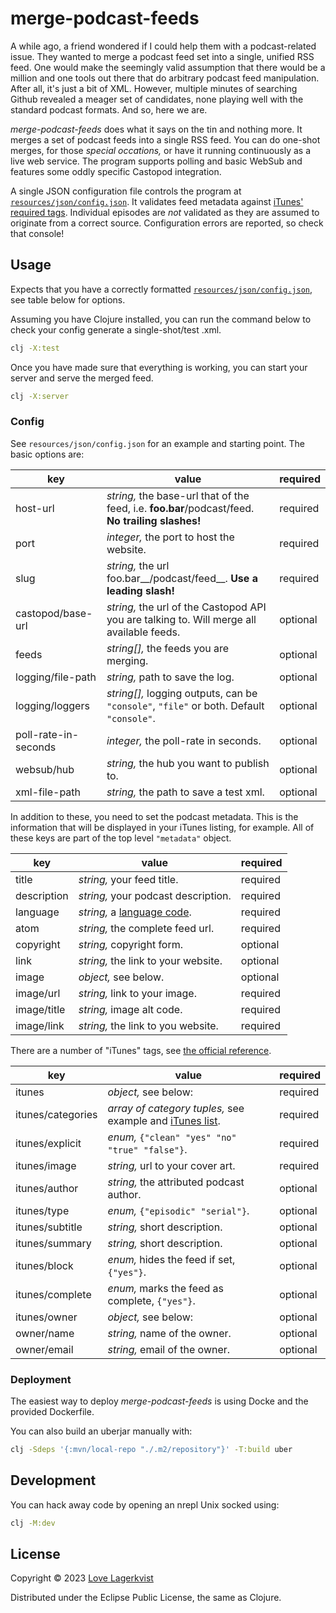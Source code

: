 # merge-podcast-feeds

A while ago, a friend wondered if I could help them with a
podcast-related issue. They wanted to merge a podcast feed set into a
single, unified RSS feed. One would make the seemingly valid
assumption that there would be a million and one tools out there that
do arbitrary podcast feed manipulation. After all, it's just a bit of
XML. However, multiple minutes of searching Github revealed a meager
set of candidates, none playing well with the standard podcast
formats. And so, here we are.

_merge-podcast-feeds_ does what it says on the tin and nothing
more. It merges a set of podcast feeds into a single RSS feed. You can
do one-shot merges, for those _special occations,_ or have it running
continuously as a live web service. The program supports polling and
basic WebSub and features some oddly specific Castopod integration.

A single JSON configuration file controls the program at
[`resources/json/config.json`](https://github.com/motform/merge-podcast-feeds/blob/main/resources/json/config.json). It validates feed metadata against
[iTunes' required tags](https://help.apple.com/itc/podcasts_connect/#/itcb54353390).
Individual episodes are _not_ validated as they are assumed to
originate from a correct source. Configuration errors are reported, so
check that console!

## Usage

Expects that you have a correctly formatted [`resources/json/config.json`](https://github.com/motform/merge-podcast-feeds/blob/main/resources/json/config.json), see table below for options.

Assuming you have Clojure installed, you can run the command below to check your config generate a single-shot/test .xml.

``` bash
clj -X:test
```

Once you have made sure that everything is working, you can start your server and serve the merged feed.

``` bash
clj -X:server
```

### Config

See `resources/json/config.json` for an example and starting point. The basic options are:


| key                  | value                                                                                          | required |
|----------------------|------------------------------------------------------------------------------------------------|----------|
| host-url             | _string,_ the base-url that of the feed, i.e. __foo.bar__/podcast/feed. __No trailing slashes!__ | required |
| port                 | _integer,_ the port to host the website.                                                         | required |
| slug                 | _string,_ the url foo.bar__/podcast/feed__. __Use a leading slash!__                             | required |
| castopod/base-url    | _string,_ the url of the Castopod API you are talking to. Will merge all available feeds.        | optional |
| feeds                | _string[],_ the feeds you are merging.                                                           | optional |
| logging/file-path    | _string,_ path to save the log.                                                                  | optional |
| logging/loggers      | _string[],_ logging outputs, can be `"console"`, `"file"` or both. Default `"console"`.          | optional |
| poll-rate-in-seconds | _integer,_ the poll-rate in seconds.                                                             | optional |
| websub/hub           | _string,_ the hub you want to publish to.                                                        | optional |
| xml-file-path        | _string,_ the path to save a test xml.                                                           | optional |

In addition to these, you need to set the podcast metadata. This is
the information that will be displayed in your iTunes listing, for
example. All of these keys are part of the top level `"metadata"`
object.

| key         | value                                                                   | required |
|-------------|-------------------------------------------------------------------------|----------|
| title       | _string,_ your feed title.                                                | required |
| description | _string,_ your podcast description.                                       | required |
| language    | _string,_ a [language code](https://www.rssboard.org/rss-language-codes). | required |
| atom        | _string,_ the complete feed url.                                          | required |
| copyright   | _string,_ copyright form.                                                 | optional |
| link        | _string,_ the link to your website.                                       | optional |
| image       | _object,_ see below.                                                      | optional |
| image/url   | _string,_ link to your image.                                             | required |
| image/title | _string,_ image alt code.                                                 | required |
| image/link  | _string,_ the link to you website.                                        | required |

There are a number of "iTunes" tags, see 
[the official reference](https://help.apple.com/itc/podcasts_connect/#/itcb54353390).

| key               | value                                                                                                                         | required |
|-------------------|-------------------------------------------------------------------------------------------------------------------------------|----------|
| itunes            | _object,_ see below:                                                                                                            | required |
| itunes/categories | _array of category tuples,_ see example and [iTunes list](https://podcasters.apple.com/support/1691-apple-podcasts-categories). | required |
| itunes/explicit   | _enum,_ `{"clean" "yes" "no" "true" "false"}`.                                                                                  | required |
| itunes/image      | _string,_ url to your cover art.                                                                                                | required |
| itunes/author     | _string,_ the attributed podcast author.                                                                                        | optional |
| itunes/type       | _enum,_ `{"episodic" "serial"}`.                                                                                                | optional |
| itunes/subtitle   | _string,_ short description.                                                                                                    | optional |
| itunes/summary    | _string,_ short description.                                                                                                    | optional |
| itunes/block      | _enum,_ hides the feed if set, `{"yes"}`.                                                                                       | optional |
| itunes/complete   | _enum,_ marks the feed as complete, `{"yes"}`.                                                                                  | optional |
| itunes/owner      | _object,_ see below:                                                                                                            | optional |
| owner/name        | _string,_ name of the owner.                                                                                                    | optional |
| owner/email       | _string,_ email of the owner.                                                                                                   | optional |

### Deployment 

The easiest way to deploy _merge-podcast-feeds_ is using Docke and the provided Dockerfile.

You can also build an uberjar manually with:

``` bash
clj -Sdeps '{:mvn/local-repo "./.m2/repository"}' -T:build uber
```

## Development

You can hack away code by opening an nrepl Unix socked using:

``` bash
clj -M:dev
```

## License

Copyright © 2023 [Love Lagerkvist](https://motform.org)

Distributed under the Eclipse Public License, the same as Clojure.
